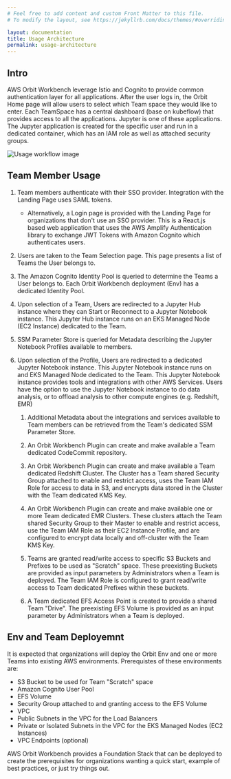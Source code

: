 ```yaml
---
# Feel free to add content and custom Front Matter to this file.
# To modify the layout, see https://jekyllrb.com/docs/themes/#overriding-theme-defaults

layout: documentation
title: Usage Architecture
permalink: usage-architecture
---
```


## Intro
AWS Orbit Workbench leverage Istio and Cognito to provide common authentication layer for all applications.
After the user logs in,  the Orbit Home page will allow users to select which Team space they would like to enter.
Each TeamSpace has a central dashboard (base on kubeflow) that provides access to all the applications.
Jupyter is one of these applications. The Jupyter application is created for the specific user and run in a dedicated 
container, which has an IAM role as well as attached security groups.

![Usage workflow image](https://raw.githubusercontent.com/wiki/awslabs/aws-orbit-workbench/orbit_notebook_usage.png)

## Team Member Usage
1. Team members authenticate with their SSO provider. Integration with the Landing Page uses SAML tokens.
   - Alternatively, a Login page is provided with the Landing Page for organizations that don't use an SSO provider. This is a React.js based web application that uses the AWS Amplify Authentication library to exchange JWT Tokens with Amazon Cognito which authenticates users.
2. Users are taken to the Team Selection page. This page presents a list of Teams the User belongs to.
3. The Amazon Cognito Identity Pool is queried to determine the Teams a User belongs to. Each Orbit Workbench deployment (Env) has a dedicated Identity Pool.
4. Upon selection of a Team, Users are redirected to a Jupyter Hub instance where they can Start or Reconnect to a Jupyter Notebook instance. This Jupyter Hub instance runs on an EKS Managed Node (EC2 Instance) dedicated to the Team.
5. SSM Parameter Store is queried for Metadata describing the Jupyter Notebook Profiles available to members.
6. Upon selection of the Profile, Users are redirected to a dedicated Jupyter Notebook instance. This Jupyter Notebook instance runs on and EKS Managed Node dedicated to the Team. This Jupyter Notebook instance provides tools and integrations with other AWS Services. Users have the option to use the Jupyter Notebook instance to do data analysis, or to offload analysis to other compute engines (e.g. Redshift, EMR)

    1. Additional Metadata about the integrations and services available to Team members can be retrieved from the Team's dedicated SSM Parameter Store.

    2. An Orbit Workbench Plugin can create and make available a Team dedicated CodeCommit repository.

    3. An Orbit Workbench Plugin can create and make available a Team dedicated Redshift Cluster. The Cluster has a Team shared Security Group attached to enable and restrict access, uses the Team IAM Role for access to data in S3, and encrypts data stored in the Cluster with the Team dedicated KMS Key.

    4. An Orbit Workbench Plugin can create and make available one or more Team dedicated EMR Clusters. These clusters attach the Team shared Security Group to their Master to enable and restrict access, use the Team IAM Role as their EC2 Instance Profile, and are configured to encrypt data locally and off-cluster with the Team KMS Key.

    5. Teams are granted read/write access to specific S3 Buckets and Prefixes to be used as "Scratch" space. These preexisting Buckets are provided as input parameters by Administrators when a Team is deployed. The Team IAM Role is configured to grant read/write access to Team dedicated Prefixes within these buckets.

    6. A Team dedicated EFS Access Point is created to provide a shared Team "Drive". The preexisting EFS Volume is provided as an input parameter by Administrators when a Team is deployed.

## Env and Team Deployemnt
It is expected that organizations will deploy the Orbit Env and one or more Teams into existing AWS environments. Prerequistes of these environments are:
- S3 Bucket to be used for Team "Scratch" space
- Amazon Cognito User Pool
- EFS Volume
- Security Group attached to and granting access to the EFS Volume
- VPC
- Public Subnets in the VPC for the Load Balancers
- Private or Isolated Subnets in the VPC for the EKS Managed Nodes (EC2 Instances)
- VPC Endpoints (optional)

AWS Orbit Workbench provides a Foundation Stack that can be deployed to create the prerequisites for organizations wanting a quick start, example of best practices, or just try things out.
